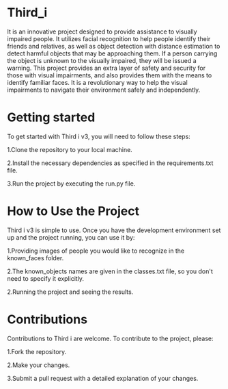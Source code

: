 # Third_i
It is an innovative project designed to provide assistance to visually impaired people. It utilizes facial recognition to help people identify their friends and relatives, as well as object detection with distance estimation to detect harmful objects that may be approaching them. If a person carrying the object is unknown to the visually impaired, they will be issued a warning. This project provides an extra layer of safety and security for those with visual impairments, and also provides them with the means to identify familiar faces. It is a revolutionary way to help the visual impairments to navigate their environment safely and independently.


# Getting started

To get started with Third i v3, you will need to follow these steps:

1.Clone the repository to your local machine.

2.Install the necessary dependencies as specified in the requirements.txt file.

3.Run the project by executing the run.py file.

# How to Use the Project

Third i v3 is simple to use. Once you have the development environment set up and the project running, you can use it by:

1.Providing images of people you would like to recognize in the known_faces folder.

2.The known_objects names are given in the classes.txt file, so you don't need to specify it explicitly.

2.Running the project and seeing the results.

# Contributions

Contributions to Third i are welcome. To contribute to the project, please:

1.Fork the repository.

2.Make your changes.

3.Submit a pull request with a detailed explanation of your changes.
